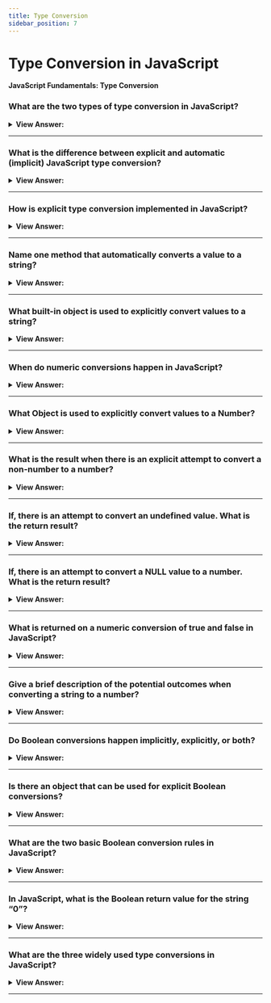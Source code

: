 ```yaml
---
title: Type Conversion
sidebar_position: 7
---
```


# Type Conversion in JavaScript

**JavaScript Fundamentals: Type Conversion**

<head>
  <title>JavaScript Type Conversion - Frontend Interview Questions & Answers</title>
  <meta charSet="utf-8" />
</head>

### What are the two types of type conversion in JavaScript?

<details>
  <summary><strong>View Answer:</strong></summary>
  <div>
  <div><strong>Interview Response:</strong> Explicit and Implicit type conversion.</div><br />
  <div><strong>Technical Response:</strong> There are two types of type conversion including automatic (implicit) and explicit type conversion.
  </div>
  </div>
</details>

---

### What is the difference between explicit and automatic (implicit) JavaScript type conversion?

<details>
  <summary><strong>View Answer:</strong></summary>
  <div>
  <div><strong>Interview Response:</strong> Implicit type conversion is manual conversion of type and explicit is automatic.</div><br />
  <div><strong>Technical Response:</strong> JavaScript automatically converts one data type to another (to the right type). This is known as implicit or automatic type conversion. The type of conversion that you do manually is known as explicit type conversion.
  </div>
  </div>
</details>

---

### How is explicit type conversion implemented in JavaScript?

<details>
  <summary><strong>View Answer:</strong></summary>
  <div>
  <div><strong>Interview Response:</strong> Explicit type conversions are achieved using built-in methods and objects.</div>
  </div>
</details>

---

### Name one method that automatically converts a value to a string?

<details>
  <summary><strong>View Answer:</strong></summary>
  <div>
  <div><strong>Interview Response:</strong> The alert method returns a string value; this is automatic type conversion.</div>
  </div>
</details>

---

### What built-in object is used to explicitly convert values to a string?

<details>
  <summary><strong>View Answer:</strong></summary>
  <div>
  <div><strong>Interview Response:</strong> The string object is used to explicitly convert values to a string.</div><br />
  <div><strong>Technical Response:</strong> The String(value) object is used to explicitly convert values to a string. The conversion to string is usually obvious for primitive values.
  </div><br />
  <div><strong className="codeExample">Code Example:</strong><br /><br />

  <div></div>

```js
let value = true;

alert(typeof value); // boolean
value = String(value); // now value is a string "true"
alert(typeof value); // string
```

  </div>
  </div>
</details>

---

### When do numeric conversions happen in JavaScript?

<details>
  <summary><strong>View Answer:</strong></summary>
  <div>
  <div><strong>Interview Response:</strong> Numeric conversion happens in mathematical functions and expressions automatically.</div>
  </div>
</details>

---

### What Object is used to explicitly convert values to a Number?

<details>
  <summary><strong>View Answer:</strong></summary>
  <div>
  <div><strong>Interview Response:</strong> The number object is used to explicitly convert values to a number.</div><br />
  <div><strong className="codeExample">Code Example:</strong><br /><br />

  <div></div>

```js
let str = '123';

alert(typeof str); // string
let num = Number(str); // becomes a number 123
alert(typeof num); // number
```

  </div>
  </div>
</details>

---

### What is the result when there is an explicit attempt to convert a non-number to a number?

<details>
  <summary><strong>View Answer:</strong></summary>
  <div>
  <div><strong>Interview Response:</strong> If the string is not a valid number the return value is NaN.</div><br />
  <div><strong className="codeExample">Code Example:</strong><br /><br />

  <div></div>

```js
let age = Number('an arbitrary string instead of a number');

alert(age); // NaN, conversion failed
```

  </div>
  </div>
</details>

---

### If, there is an attempt to convert an undefined value. What is the return result?

<details>
  <summary><strong>View Answer:</strong></summary>
  <div>
  <div><strong>Interview Response:</strong> Numeric conversions on undefined values returns NaN (Not-a-Number).</div><br />
  <div><strong className="codeExample">Code Example:</strong><br /><br />

  <div></div>

```js
let thisNumber;

let result = Number(thisNumber);

alert(result); // returns NaN, conversion failed
```

  </div>
  </div>
</details>

---

### If, there is an attempt to convert a NULL value to a number. What is the return result?

<details>
  <summary><strong>View Answer:</strong></summary>
  <div>
  <div><strong>Interview Response:</strong> Numeric conversions on Null values returns zero (0).</div><br />
  <div><strong className="codeExample">Code Example:</strong><br /><br />

  <div></div>

```js
let thisNumber = null;

let result = Number(thisNumber);

alert(result); // returns 0
```

  </div>
  </div>
</details>

---

### What is returned on a numeric conversion of true and false in JavaScript?

<details>
  <summary><strong>View Answer:</strong></summary>
  <div>
  <div><strong>Interview Response:</strong> True returns 1 and False returns 0.</div>
  </div>
</details>

---

### Give a brief description of the potential outcomes when converting a string to a number?

<details>
  <summary><strong>View Answer:</strong></summary>
  <div>
  <div><strong>Interview Response:</strong> White-spaces from the start and end are removed. If the remaining string is empty, the result is 0. Otherwise, the number is “read” from the string. If there is an error it will return NaN.</div><br />
  <div><strong className="codeExample">Code Example:</strong><br /><br />

  <div></div>

```js
let myString = '';

let outcome = Number(myString);

alert(outcome); // returns 0
```

  </div>
  </div>
</details>

---

### Do Boolean conversions happen implicitly, explicitly, or both?

<details>
  <summary><strong>View Answer:</strong></summary>
  <div>
  <div><strong>Interview Response:</strong> Both, it happens in logical operations automatically, but can also be performed explicitly.</div>
  </div>
</details>

---

### Is there an object that can be used for explicit Boolean conversions?

<details>
  <summary><strong>View Answer:</strong></summary>
  <div>
  <div><strong>Interview Response:</strong> The Boolean object converts strings and numerical values to Boolean true or false.</div><br />
  <div><strong className="codeExample">Code Example:</strong><br /><br />

  <div></div>

```js
alert(Boolean(1)); // true
alert(Boolean(0)); // false
alert(Boolean('hello')); // true
alert(Boolean('')); // false
```

  </div>
  </div>
</details>

---

### What are the two basic Boolean conversion rules in JavaScript?

<details>
  <summary><strong>View Answer:</strong></summary>
  <div>
  <div><strong>Interview Response:</strong> Values that are intuitively empty are false, all other values are true.</div><br />
  <div><strong>Technical Response:</strong> Conversion Rules<br /><br />
    <ol>
      <li>Values that are intuitively “empty”, like 0, an empty string, null, undefined, and NaN, become false.</li>
      <li>Other values become true.</li>
      </ol>
  </div>
  </div>
</details>

---

### In JavaScript, what is the Boolean return value for the string “0”?

<details>
  <summary><strong>View Answer:</strong></summary>
  <div>
  <div><strong>Interview Response:</strong> In JavaScript, a non-empty string is always true. Zero is considered empty and returns false.</div><br />
  <div><strong className="codeExample">Code Example:</strong><br /><br />

  <div></div>

```js
let numZero = Boolean(0);

let stringZero = Boolean('0');

console.log(numZero); // returns false
console.log(stringZero); // returns true
```

  </div>
  </div>
</details>

---

### What are the three widely used type conversions in JavaScript?

<details>
  <summary><strong>View Answer:</strong></summary>
  <div>
  <div><strong>Interview Response:</strong> String, number, and Boolean conversions.</div>
  </div>
</details>

---
